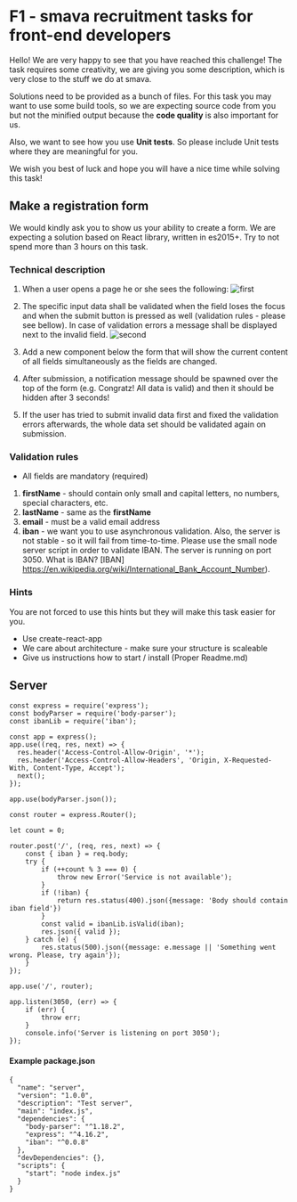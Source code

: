 
# F1 - smava recruitment tasks for front-end developers

Hello! We are very happy to see that you have reached this challenge! The task requires some creativity, we are giving you some description, which is very close to the stuff we do at smava.

Solutions need to be provided as a bunch of files. For this task you may want to use some build tools, so we are expecting source code from you but not the minified output because the **code quality** is also important for us.

Also, we want to see how you use **Unit tests**. So please include Unit tests where they are meaningful for you.

We wish you best of luck and hope you will have a nice time while solving this task!

## Make a registration form

We would kindly ask you to show us your ability to create a form. We are expecting a solution based on React library, written in es2015+.
Try to not spend more than 3 hours on this task.

### Technical description

1. When a user opens a page he or she sees the following: ![first](https://user-images.githubusercontent.com/28978937/35053398-487b06ce-fbaa-11e7-9ee1-999448945ce3.png)

2. The specific input data shall be validated when the field loses the focus and when the submit button is pressed as well (validation rules - please see bellow). In case of validation errors a
message shall be displayed next to the invalid field. ![second](https://user-images.githubusercontent.com/28978937/35053395-46f695c0-fbaa-11e7-922a-dcfb87826f2c.png)

3. Add a new component below the form that will show the current content of all fields simultaneously as the fields are changed.

4. After submission, a notification message should be spawned over the top of the form (e.g. Congratz! All data is valid) and then it should be hidden after 3 seconds!

5. If the user has tried to submit invalid data first and fixed the validation errors afterwards, the whole data set should be validated again on submission.

### Validation rules

* All fields are mandatory (required)

1. **firstName** - should contain only small and capital letters, no numbers, special characters, etc.
1. **lastName** - same as the **firstName**
1. **email** - must be a valid email address
1. **iban** - we want you to use asynchronous validation. Also, the server is not stable - so it will fail from time-to-time. Please use the small node server script in order to validate IBAN. The server is running on port 3050. What is IBAN? [IBAN] https://en.wikipedia.org/wiki/International_Bank_Account_Number).

### Hints

You are not forced to use this hints but they will make this task easier for you.

- Use create-react-app
- We care about architecture - make sure your structure is scaleable
- Give us instructions how to start / install (Proper Readme.md)


## Server

```
const express = require('express');
const bodyParser = require('body-parser');
const ibanLib = require('iban');

const app = express();
app.use((req, res, next) => {
  res.header('Access-Control-Allow-Origin', '*');
  res.header('Access-Control-Allow-Headers', 'Origin, X-Requested-With, Content-Type, Accept');
  next();
});

app.use(bodyParser.json());

const router = express.Router();

let count = 0;

router.post('/', (req, res, next) => {
    const { iban } = req.body;
    try {
        if (++count % 3 === 0) {
            throw new Error('Service is not available');
        }
        if (!iban) {
            return res.status(400).json({message: 'Body should contain iban field'})
        }
        const valid = ibanLib.isValid(iban);
        res.json({ valid });
    } catch (e) {
        res.status(500).json({message: e.message || 'Something went wrong. Please, try again'});
    }
});

app.use('/', router);

app.listen(3050, (err) => {
    if (err) {
        throw err;
    }
    console.info('Server is listening on port 3050');
});
```

#### Example package.json

```
{
  "name": "server",
  "version": "1.0.0",
  "description": "Test server",
  "main": "index.js",
  "dependencies": {
    "body-parser": "^1.18.2",
    "express": "^4.16.2",
    "iban": "^0.0.8"
  },
  "devDependencies": {},
  "scripts": {
    "start": "node index.js"
  }
}
